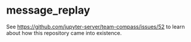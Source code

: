 # message_replay

See https://github.com/jupyter-server/team-compass/issues/52 to learn about how this repository came into existence.
